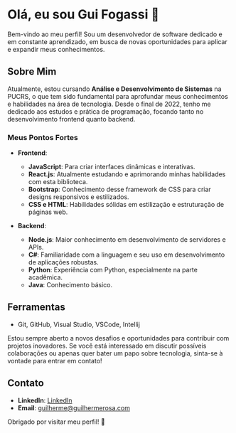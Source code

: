 # Olá, eu sou Gui Fogassi 👋

Bem-vindo ao meu perfil! Sou um desenvolvedor de software dedicado e em constante aprendizado, em busca de novas oportunidades para aplicar e expandir meus conhecimentos.

## Sobre Mim

Atualmente, estou cursando **Análise e Desenvolvimento de Sistemas** na PUCRS, o que tem sido fundamental para aprofundar meus conhecimentos e habilidades na área de tecnologia. Desde o final de 2022, tenho me dedicado aos estudos e prática de programação, focando tanto no desenvolvimento frontend quanto backend.

### Meus Pontos Fortes

- **Frontend**:
  - **JavaScript**: Para criar interfaces dinâmicas e interativas.
  - **React.js**: Atualmente estudando e aprimorando minhas habilidades com esta biblioteca.
  - **Bootstrap**: Conhecimento desse framework de CSS para criar designs responsivos e estilizados.
  - **CSS e HTML**: Habilidades sólidas em estilização e estruturação de páginas web.

- **Backend**:
  - **Node.js**: Maior conhecimento em desenvolvimento de servidores e APIs.
  - **C#**: Familiaridade com a linguagem e seu uso em desenvolvimento de aplicações robustas.
  - **Python**: Experiência com Python, especialmente na parte acadêmica.
  - **Java**: Conhecimento básico.

## Ferramentas
- Git, GitHub, Visual Studio, VSCode, Intellij

Estou sempre aberto a novos desafios e oportunidades para contribuir com projetos inovadores. Se você está interessado em discutir possíveis colaborações ou apenas quer bater um papo sobre tecnologia, sinta-se à vontade para entrar em contato!

## Contato

- **LinkedIn**: [LinkedIn](https://www.linkedin.com/in/guilherme-fogassi)
- **Email**: [guilherme@guilhermerosa.com](mailto:guilherme@guilhermerosa.com)

Obrigado por visitar meu perfil! 🚀
